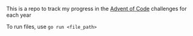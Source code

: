 This is a repo to track my progress in the [Advent of Code](https://adventofcode.com/2023/events) challenges for each year

To run files, use `go run <file_path>`